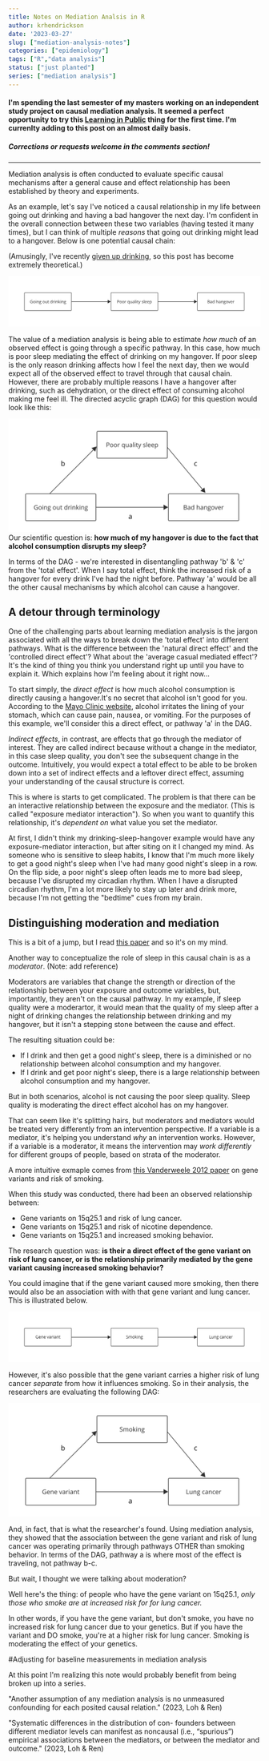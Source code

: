 ```yaml
---
title: Notes on Mediation Analsis in R
author: krhendrickson
date: '2023-03-27'
slug: ["mediation-analysis-notes"]
categories: ["epidemiology"]
tags: ["R","data analysis"]
status: ["just planted"]
series: ["mediation analysis"]
---
```



#### I'm spending the last semester of my masters working on an independent study project on causal mediation analysis. It seemed a perfect opportunity to try this [Learning in Public](https://www.swyx.io/learn-in-public) thing for the first time. I'm currenlty adding to this post on an almost daily basis. 

##### Corrections or requests welcome in the comments section!
---

Mediation analysis is often conducted to evaluate specific causal mechanisms after a general cause and effect relationship has been established by theory and experiments. 

As an example, let's say I've noticed a causal relationship in my life between going out drinking and having a bad hangover the next day. I'm confident in the overall connection between these two variables (having tested it many times), but I can think of multiple _reasons_ that going out drinking might lead to a hangover. Below is one potential causal chain: 

(Amusingly, I've recently [given up drinking](../2023-04-04-sober-ish/), so this post has become extremely theoretical.)

![](dag1.png)

The value of a mediation analysis is being able to estimate _how much_ of an observed effect is going through a specific pathway. In this case, how much is poor sleep mediating the effect of drinking on my hangover. If poor sleep is the only reason drinking affects how I feel the next day, then we would expect all of the observed effect to travel through that causal chain. However, there are probably multiple reasons I have a hangover after drinking, such as dehydration, or the direct effect of consuming alcohol making me feel ill. The directed acyclic graph (DAG) for this question would look like this: 

![](featured.png)
Our scientific question is: **how much of my hangover is due to the fact that alcohol consumption disrupts my sleep?**

In terms of the DAG - we're interested in disentangling pathway 'b' & 'c' from the 'total effect'. When I say total effect, think the increased risk of a hangover for every drink I've had the night before. Pathway 'a' would be all the other causal mechanisms by which alcohol can cause a hangover. 

## A detour through terminology 

One of the challenging parts about learning mediation analysis is the jargon associated with all the ways to break down the 'total effect' into different pathways. What is the difference between the 'natural direct effect' and the 'controlled direct effect'? What about the 'average casual mediated effect'? It's the kind of thing you think you understand right up until you have to explain it. Which explains how I'm feeling about it right now...

To start simply, the _direct effect_ is how much alcohol consumption is directly causing a hangover.It's no secret that alcohol isn't good for you. According to the [Mayo Clinic website](https://www.mayoclinic.org/diseases-conditions/hangovers/symptoms-causes/syc-20373012#:~:text=Alcohol%20increases%20the%20production%20of,mood%20disturbances%20and%20even%20seizures.), alcohol irritates the lining of your stomach, which can cause pain, nausea, or vomiting. For the purposes of this example, we'll consider this a direct effect, or pathway 'a' in the DAG. 

_Indirect effects_, in contrast, are effects that go through the mediator of interest. They are called indirect because without a change in the mediator, in this case sleep quality, you don't see the subsequent change in the outcome. Intuitively, you would expect a total effect to be able to be broken down into a set of indirect effects and a leftover direct effect, assuming your understanding of the causal structure is correct.

This is where is starts to get complicated. The problem is that there can be an interactive relationship between the exposure and the mediator. (This is called "exposure mediator interaction").  So when you want to quantify this relationship, it's _dependent on_ what value you set the mediator. 

At first, I didn't think my drinking-sleep-hangover example would have any exposure-mediator interaction, but after siting on it I changed my mind. As someone who is sensitive to sleep habits, I know that I'm much more likely to get a good night's sleep when I've had many good night's sleep in a row. On the flip side, a poor night's sleep often leads me to more bad sleep, because I've disrupted my circadian rhythm. When I have a disrupted circadian rhythm, I'm a lot more likely to stay up later and drink more, because I'm not getting the "bedtime" cues from my brain. 




## Distinguishing moderation and mediation 

This is a bit of a jump, but I read [this paper](https://www.sesp.org/files/The%20Moderator-Baron.pdf) and so it's on my mind. 

Another way to conceptualize the role of sleep in this causal chain is as a *moderator*. (Note: add reference)

Moderators are variables that change the strength or direction of the relationship between your exposure and outcome variables, but, importantly, they aren't on the causal pathway. In my example, if sleep quality were a moderartor, it would mean that the quality of my sleep after a night of drinking changes the relationship between drinking and my hangover, but it isn't a stepping stone between the cause and effect. 

The resulting situation could be: 
- If I drink and then get a good night's sleep, there is a diminished or no relationship between alcohol consumption and my hangover. 
- If I drink and get poor night's sleep, there is a large relationship between alcohol consumption and my hangover. 

But in both scenarios, alcohol is not causing the poor sleep quality. Sleep quality is moderating the direct effect alcohol has on my hangover. 

That can seem like it's splitting hairs, but moderators and mediators would be treated very differently from an intervention perspective. If a variable is a mediator, it's helping you understand _why_ an intervention works. However, if a variable is a moderator, it means the intervention may _work differently_ for different groups of people, based on strata of the moderator. 

A more intuitive exmaple comes from [this Vanderweele 2012 paper](https://academic.oup.com/aje/article/175/10/1013/89994) on gene variants and risk of smoking. 

When this study was conducted, there had been an observed relationship between:
- Gene variants on 15q25.1 and risk of lung cancer. 
- Gene variants on 15q25.1 and risk of nicotine dependence. 
- Gene variants on 15q25.1 and increased smoking behavior. 

The research question was: **is their a direct effect of the gene variant on risk of lung cancer, or is the relationship primarily mediated by the gene variant causing increased smoking behavior?** 

You could imagine that if the gene variant caused more smoking, then there would also be an association with with that gene variant and lung cancer. This is illustrated below. 

![](dag2.png)

However, it's also possible that the gene variant carries a higher risk of lung cancer _separate_ from how it influences smoking. So in their analysis, the researchers are evaluating the following DAG: 

![](dag3.png)

And, in fact, that is what the researcher's found. Using mediation analysis, they showed that the association between the gene variant and risk of lung cancer was operating primarily through pathways OTHER than smoking behavior. In terms of the DAG, pathway a is where most of the effect is traveling, not pathway b-c. 

But wait, I thought we were talking about moderation? 

Well here's the thing: of people who have the gene variant on 15q25.1, _only those who smoke are at increased risk for for lung cancer._

In other words, if you have the gene variant, but don't smoke, you have no increased risk for lung cancer due to your genetics. But if you have the variant and DO smoke, you're at a higher risk for lung cancer. Smoking is moderating the effect of your genetics. 


#Adjusting for baseline measurements in mediation analysis

At this point I'm realizing this note would probably benefit from being broken up into a series. 

"Another assumption of any mediation analysis is no unmeasured confounding for each posited causal relation." (2023, Loh & Ren)

"Systematic differences in the distribution of con- founders between different mediator levels can manifest as noncausal (i.e., “spurious”) empirical associations between the mediators, or between the mediator and outcome." (2023, Loh & Ren)







